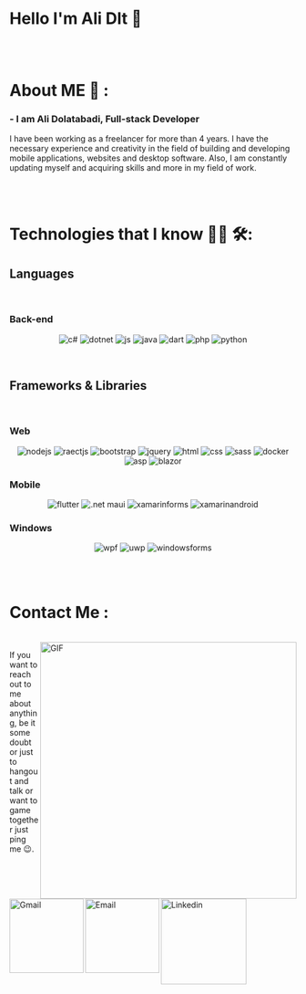 # Hello I'm Ali Dlt 👋

<div align="center">
<p><a href="https://github.com/AliDlt/ResourcesForREADME/blob/master/images/programming.webp"></a></p>
</div>

</br>
</br>

# About ME 💬 :

### - I am Ali Dolatabadi, Full-stack Developer

<p>
I have been working as a freelancer for more than 4 years. I
have the necessary experience and creativity in the field of
building and developing mobile applications, websites and
desktop software. Also, I am constantly updating myself and
acquiring skills and more in my field of work.
</p>
</br>
</br>

# Technologies that I know 👨‍💻 🛠:

## Languages

</br>

### Back-end

<p align="center">
<img src="https://github.com/AliDlt/ResourcesForREADME/blob/master/languages/csharp.svg" alt="c#" style="vertical-align:top margin:6px 4px">

<img src="https://github.com/AliDlt/ResourcesForREADME/blob/master/languages/csharp_dotnet.svg" alt="dotnet" style="vertical-align:top margin:6px 4px">

<img src="https://github.com/AliDlt/ResourcesForREADME/blob/master/languages/js.svg" alt="js" style="vertical-align:top margin:6px 4px">

<img src="https://github.com/AliDlt/ResourcesForREADME/blob/master/languages/java.svg" alt="java" style="vertical-align:top margin:6px 4px">

<img src="https://github.com/AliDlt/ResourcesForREADME/blob/master/languages/dart_colour.svg" alt="dart" style="vertical-align:top margin:6px 4px">

<img src="https://github.com/AliDlt/ResourcesForREADME/blob/master/languages/php.svg" alt="php" style="vertical-align:top margin:6px 4px">

<img src="https://github.com/AliDlt/ResourcesForREADME/blob/master/languages/python.svg" alt="python" style="vertical-align:top margin:6px 4px">

</p>
</br>

## Frameworks & Libraries

</br>

### Web

<p align="center">

<img src="https://github.com/AliDlt/ResourcesForREADME/blob/master/frameworks/web/nodejs.svg" alt="nodejs" style="vertical-align:top margin:6px 4px">

<img src="https://github.com/AliDlt/ResourcesForREADME/blob/master/frameworks/web/react.svg" alt="raectjs" style="vertical-align:top margin:6px 4px">

<img src="https://github.com/AliDlt/ResourcesForREADME/blob/master/frameworks/web/bootstrap.svg" alt="bootstrap" style="vertical-align:top margin:6px 4px">

<img src="https://github.com/AliDlt/ResourcesForREADME/blob/master/frameworks/web/jquery.svg" alt="jquery" style="vertical-align:top margin:6px 4px">

<img src="https://github.com/AliDlt/ResourcesForREADME/blob/master/languages/html.svg" alt="html" style="vertical-align:top margin:6px 4px">

<img src="https://github.com/AliDlt/ResourcesForREADME/blob/master/languages/css3.svg" alt="css" style="vertical-align:top margin:6px 4px">

<img src="https://github.com/AliDlt/ResourcesForREADME/blob/master/languages/sass.svg" alt="sass" style="vertical-align:top margin:6px 4px">

<img src="https://github.com/AliDlt/ResourcesForREADME/blob/master/frameworks/web/docker.svg" alt="docker" style="vertical-align:top margin:6px 4px">

<img src="https://github.com/AliDlt/ResourcesForREADME/blob/master/frameworks/web/docker.svg" alt="asp" style="vertical-align:top margin:6px 4px">

<img src="https://github.com/AliDlt/ResourcesForREADME/blob/master/frameworks/web/docker.svg" alt="blazor" style="vertical-align:top margin:6px 4px">

</p>

### Mobile

<p align="center">
<img src="https://github.com/AliDlt/ResourcesForREADME/blob/master/frameworks/mobile/flutter.svg" alt="flutter" style="vertical-align:top margin:6px 4px">

<img src="https://github.com/AliDlt/ResourcesForREADME/blob/master/frameworks/mobile/flutter.svg" alt=".net maui" style="vertical-align:top margin:6px 4px">

<img src="https://github.com/AliDlt/ResourcesForREADME/blob/master/frameworks/mobile/xamarin_forms.svg" alt="xamarinforms" style="vertical-align:top margin:6px 4px">

<img src="https://github.com/AliDlt/ResourcesForREADME/blob/master/frameworks/mobile/xamarin_android.svg" alt="xamarinandroid" style="vertical-align:top margin:6px 4px">
</p>

### Windows

<p align="center">
<img src="https://github.com/AliDlt/ResourcesForREADME/blob/master/frameworks/windows/wpf.svg" alt="wpf" style="vertical-align:top margin:6px 4px">

<img src="https://github.com/AliDlt/ResourcesForREADME/blob/master/frameworks/windows/uwp.svg" alt="uwp" style="vertical-align:top margin:6px 4px">

<img src="https://github.com/AliDlt/ResourcesForREADME/blob/master/frameworks/mobile/xamarin_forms.svg" alt="windowsforms" style="vertical-align:top margin:6px 4px">

</p>
</br>
</br>

# Contact Me :

<p>
 
 </br>

<img hight="320" width="450" align="right" alt="GIF" src="https://github.com/Xx-Ashutosh-xX/Xx-Ashutosh-xX/blob/master/assets/93195.gif">

If you want to reach out to me about anything, be it some doubt or just to hangout and talk or want to game together just ping me 😉.

<a href="mailto:alidlt4@gmail.com">
 <img align="left" alt="Gmail" width="130" hight="100" src="https://github.com/AliDlt/ResourcesForREADME/blob/master/socials/gmail.svg" />
</a>

<a href="mailto:alidlt1@yahoo.com">
 <img align="left" alt="Email" width="130" hight="100" src="https://github.com/AliDlt/ResourcesForREADME/blob/master/socials/email_me.svg" />
</a>

<a href="https://www.linkedin.com/in/ali-dolatabadi-8139721b5/">
  <img align="left" alt="Linkedin" width="150" hight="100" src="https://github.com/AliDlt/ResourcesForREADME/blob/master/socials/linkedin.svg" />
  
</p>

